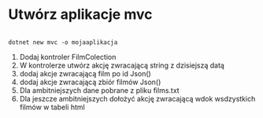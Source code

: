 # Utwórz aplikacje mvc
```console

dotnet new mvc -o mojaaplikacja
```

1. Dodaj kontroler FilmColection
2. W kontrolerze utwórz akcję zwracającą string z dzisiejszą datą
3. dodaj akcje zwracającą film po id Json()
4. dodaj akcje zwracającą zbiór filmów  Json()
5. Dla ambitniejszych dane pobrane z pliku films.txt
6. Dla jeszcze ambitniejszych dołożyć akcję zwracającą wdok wsdzystkich filmów w tabeli html
